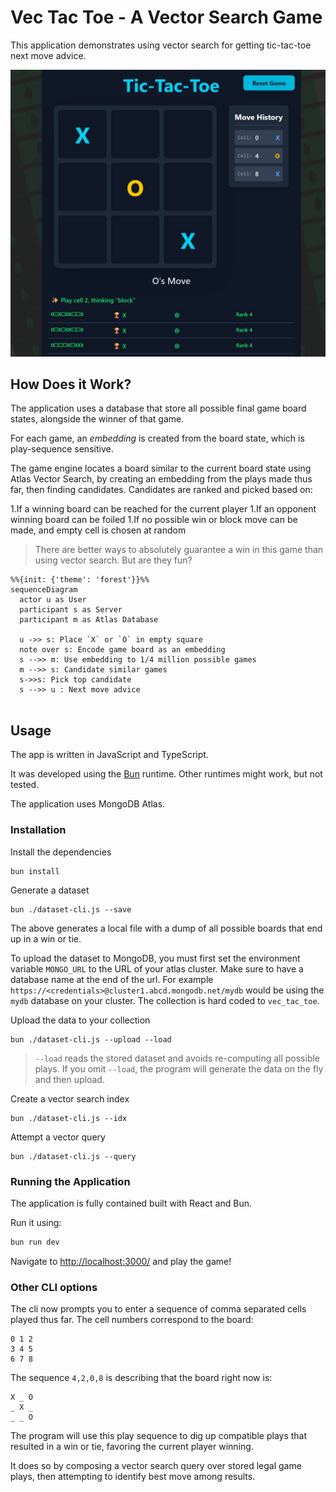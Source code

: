 # Vec Tac Toe - A Vector Search Game

This application demonstrates using vector search for getting tic-tac-toe next move advice.

![Screenshot](screenshot.jpeg)

## How Does it Work?

The application uses a database that store all possible final game board states, alongside the winner of that game.

For each game, an _embedding_ is created from the board state, which is play-sequence sensitive.

The game engine locates a board similar to the current board state using Atlas Vector Search, by creating an embedding from the plays made thus far, then finding candidates.
Candidates are ranked and picked based on:

1.If a winning board can be reached for the current player
1.If an opponent winning board can be foiled
1.If no possible win or block move can be made, and empty cell is chosen at random

> There are better ways to absolutely guarantee a win in this game than using vector search. But are they fun?


```mermaid
%%{init: {'theme': 'forest'}}%%
sequenceDiagram
  actor u as User
  participant s as Server
  participant m as Atlas Database

  u ->> s: Place `X` or `O` in empty square
  note over s: Encode game board as an embedding
  s -->> m: Use embedding to 1/4 million possible games
  m -->> s: Candidate similar games
  s->>s: Pick top candidate
  s -->> u : Next move advice


```

## Usage

The app is written in JavaScript and TypeScript.

It was developed using the [Bun](https://bun.sh/) runtime. Other runtimes might work, but not tested.

The application uses MongoDB Atlas.

### Installation

Install the dependencies

```shell
bun install
```

Generate a dataset

```shell
bun ./dataset-cli.js --save
```

The above generates a local file with a dump of all possible boards that end up in a win or tie.

To upload the dataset to MongoDB, you must first set the environment variable `MONGO_URL` to the URL of your atlas cluster.
Make sure to have a database name at the end of the url. For example `https://<credentials>@cluster1.abcd.mongodb.net/mydb` would be using the `mydb` database on your cluster. The collection is hard coded to `vec_tac_toe`.

Upload the data to your collection

```shell
bun ./dataset-cli.js --upload --load
```

> `--load` reads the stored dataset and avoids re-computing all possible plays. If you omit `--load`, the program will generate the data on the fly and then upload.

Create a vector search index

```shell
bun ./dataset-cli.js --idx
```

Attempt a vector query

```shell
bun ./dataset-cli.js --query
```

### Running the Application

The application is fully contained built with React and Bun.

Run it using:

```bash
bun run dev
```

Navigate to <http://localhost:3000/> and play the game!

### Other CLI options

The cli now prompts you to enter a sequence of comma separated cells played thus far. The cell numbers correspond to the board:

```text
0 1 2
3 4 5
6 7 8
```

The sequence `4,2,0,8` is describing that the board right now is:

```text
X _ O
_ X _
_ _ O
```

The program will use this play sequence to dig up compatible plays that resulted in a win or tie, favoring the current player winning.

It does so by composing a vector search query over stored legal game plays, then attempting to identify best move among results.
